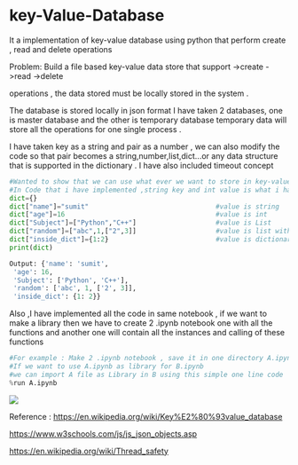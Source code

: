 # key-Value-Database
It a implementation of key-value database using python that perform create , read and delete operations 

Problem: Build a file based key-value data store that support 
->create 
->read 
->delete

operations , the data stored must be locally stored in the system .

The database is stored locally in json format I have taken 2 databases, one is master database and the other is temporary database 
temporary data will store all the operations for one single process .

I have taken key as a string and pair as a number , we can also modify the code so that pair becomes a string,number,list,dict...or any data structure that is supported in the dictionary . I have also included timeout concept 

```python
#Wanted to show that we can use what ever we want to store in key-value data store
#In Code that i have implemented ,string key and int value is what i have used
dict={}
dict["name"]="sumit"                                #value is string 
dict["age"]=16                                      #value is int
dict["Subject"]=["Python","C++"]                    #value is List
dict["random"]=["abc",1,["2",3]]                    #value is list within list
dict["inside_dict"]={1:2}                           #value is dictionary
print(dict)

Output: {'name': 'sumit',
 'age': 16,
 'Subject': ['Python', 'C++'],
 'random': ['abc', 1, ['2', 3]],
 'inside_dict': {1: 2}}

```


Also ,I have implemented all the code in same notebook , if we want to make a library then we have to create 2 .ipynb notebook one with all the functions and another one will contain all the instances and calling of these functions

```python
#For example : Make 2 .ipynb notebook , save it in one directory A.ipynb and B.ipynb
#If we want to use A.ipynb as library for B.ipynb
#we can import A file as Library in B using this simple one line code
%run A.ipynb
```

![](video.gif)


Reference :
https://en.wikipedia.org/wiki/Key%E2%80%93value_database

https://www.w3schools.com/js/js_json_objects.asp

https://en.wikipedia.org/wiki/Thread_safety


